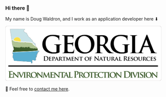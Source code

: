 ### Hi there 👋

My name is Doug Waldron, and I work as an application developer here ⬇


<a href="https://epd.georgia.gov/"><img alt="Georgia Environmental Protection Division" src="img/epd-logo.svg" style="max-width:100%;" width=495></a>

💬 Feel free to [contact me here](https://github.com/dougwaldron/dougwaldron/issues).
